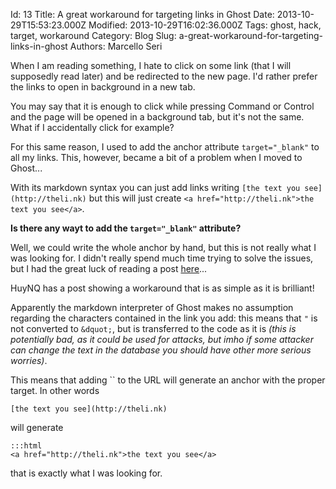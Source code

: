 Id: 13
Title: A great workaround for targeting links in Ghost
Date: 2013-10-29T15:53:23.000Z
Modified: 2013-10-29T16:02:36.000Z
Tags: ghost, hack, target, workaround
Category: Blog
Slug: a-great-workaround-for-targeting-links-in-ghost
Authors: Marcello Seri

When I am reading something, I hate to click on some link (that I will supposedly read later) and be redirected to the new page. I'd rather prefer the links to open in background in a new tab.

You may say that it is enough to click while pressing Command or Control and the page will be opened in a background tab, but it's not the same. What if I accidentally click for example?

For this same reason, I used to add the anchor attribute `target="_blank"` to all my links. This, however, became a bit of a problem when I moved to Ghost...

With its markdown syntax you can just add links writing `[the text you see](http://theli.nk)` but this will just create `<a href="http://theli.nk">the text you see</a>`. 

**Is there any wayt to add the `target="_blank"` attribute?**

Well, we could write the whole anchor by hand, but this is not really what I was looking for. I didn't really spend much time trying to solve the issues, but I had the great luck of reading a post [here](http://huynq.net/)...

HuyNQ has a post showing a workaround that is as simple as it is brilliant!

Apparently the markdown interpreter of Ghost makes no assumption regarding the characters contained in the link you add: this means that `"` is not converted to `&dquot;`, but is transferred to the code as it is _(this is potentially bad, as it could be used for attacks, but imho if some attacker can change the text in the database you should have other more serious worries)_.

This means that adding `` to the URL will generate an anchor with the proper target. In other words

    [the text you see](http://theli.nk)

will generate

    :::html
    <a href="http://theli.nk">the text you see</a>

that is exactly what I was looking for.